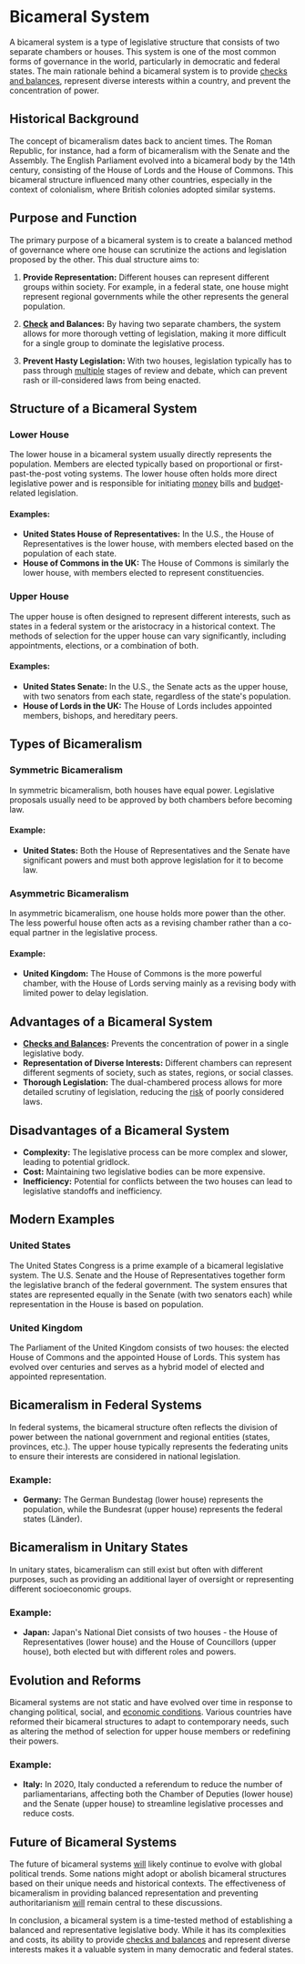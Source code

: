 # Bicameral System

A bicameral system is a type of legislative structure that consists of two separate chambers or houses. This system is one of the most common forms of governance in the world, particularly in democratic and federal states. The main rationale behind a bicameral system is to provide [checks and balances](../c/checks_and_balances.md), represent diverse interests within a country, and prevent the concentration of power.

## Historical Background

The concept of bicameralism dates back to ancient times. The Roman Republic, for instance, had a form of bicameralism with the Senate and the Assembly. The English Parliament evolved into a bicameral body by the 14th century, consisting of the House of Lords and the House of Commons. This bicameral structure influenced many other countries, especially in the context of colonialism, where British colonies adopted similar systems.

## Purpose and Function

The primary purpose of a bicameral system is to create a balanced method of governance where one house can scrutinize the actions and legislation proposed by the other. This dual structure aims to:

1. **Provide Representation:** Different houses can represent different groups within society. For example, in a federal state, one house might represent regional governments while the other represents the general population.

2. **[Check](../c/check.md) and Balances:** By having two separate chambers, the system allows for more thorough vetting of legislation, making it more difficult for a single group to dominate the legislative process.

3. **Prevent Hasty Legislation:** With two houses, legislation typically has to pass through [multiple](../m/multiple.md) stages of review and debate, which can prevent rash or ill-considered laws from being enacted.

## Structure of a Bicameral System

### Lower House

The lower house in a bicameral system usually directly represents the population. Members are elected typically based on proportional or first-past-the-post voting systems. The lower house often holds more direct legislative power and is responsible for initiating [money](../m/money.md) bills and [budget](../b/budget.md)-related legislation.

#### Examples:

- **United States House of Representatives:** In the U.S., the House of Representatives is the lower house, with members elected based on the population of each state.
- **House of Commons in the UK:** The House of Commons is similarly the lower house, with members elected to represent constituencies.

### Upper House

The upper house is often designed to represent different interests, such as states in a federal system or the aristocracy in a historical context. The methods of selection for the upper house can vary significantly, including appointments, elections, or a combination of both.

#### Examples:

- **United States Senate:** In the U.S., the Senate acts as the upper house, with two senators from each state, regardless of the state's population.
- **House of Lords in the UK:** The House of Lords includes appointed members, bishops, and hereditary peers.

## Types of Bicameralism

### Symmetric Bicameralism

In symmetric bicameralism, both houses have equal power. Legislative proposals usually need to be approved by both chambers before becoming law.

#### Example:

- **United States:** Both the House of Representatives and the Senate have significant powers and must both approve legislation for it to become law.

### Asymmetric Bicameralism

In asymmetric bicameralism, one house holds more power than the other. The less powerful house often acts as a revising chamber rather than a co-equal partner in the legislative process.

#### Example:

- **United Kingdom:** The House of Commons is the more powerful chamber, with the House of Lords serving mainly as a revising body with limited power to delay legislation.

## Advantages of a Bicameral System

- **[Checks and Balances](../c/checks_and_balances.md):** Prevents the concentration of power in a single legislative body.
- **Representation of Diverse Interests:** Different chambers can represent different segments of society, such as states, regions, or social classes.
- **Thorough Legislation:** The dual-chambered process allows for more detailed scrutiny of legislation, reducing the [risk](../r/risk.md) of poorly considered laws.

## Disadvantages of a Bicameral System

- **Complexity:** The legislative process can be more complex and slower, leading to potential gridlock.
- **Cost:** Maintaining two legislative bodies can be more expensive.
- **Inefficiency:** Potential for conflicts between the two houses can lead to legislative standoffs and inefficiency.

## Modern Examples

### United States

The United States Congress is a prime example of a bicameral legislative system. The U.S. Senate and the House of Representatives together form the legislative branch of the federal government. The system ensures that states are represented equally in the Senate (with two senators each) while representation in the House is based on population.

### United Kingdom

The Parliament of the United Kingdom consists of two houses: the elected House of Commons and the appointed House of Lords. This system has evolved over centuries and serves as a hybrid model of elected and appointed representation.

## Bicameralism in Federal Systems

In federal systems, the bicameral structure often reflects the division of power between the national government and regional entities (states, provinces, etc.). The upper house typically represents the federating units to ensure their interests are considered in national legislation.

### Example:

- **Germany:** The German Bundestag (lower house) represents the population, while the Bundesrat (upper house) represents the federal states (Länder).

## Bicameralism in Unitary States

In unitary states, bicameralism can still exist but often with different purposes, such as providing an additional layer of oversight or representing different socioeconomic groups.

### Example:

- **Japan:** Japan's National Diet consists of two houses - the House of Representatives (lower house) and the House of Councillors (upper house), both elected but with different roles and powers.

## Evolution and Reforms

Bicameral systems are not static and have evolved over time in response to changing political, social, and [economic conditions](../e/economic_conditions.md). Various countries have reformed their bicameral structures to adapt to contemporary needs, such as altering the method of selection for upper house members or redefining their powers.

### Example:

- **Italy:** In 2020, Italy conducted a referendum to reduce the number of parliamentarians, affecting both the Chamber of Deputies (lower house) and the Senate (upper house) to streamline legislative processes and reduce costs.

## Future of Bicameral Systems

The future of bicameral systems [will](../w/will.md) likely continue to evolve with global political trends. Some nations might adopt or abolish bicameral structures based on their unique needs and historical contexts. The effectiveness of bicameralism in providing balanced representation and preventing authoritarianism [will](../w/will.md) remain central to these discussions.

In conclusion, a bicameral system is a time-tested method of establishing a balanced and representative legislative body. While it has its complexities and costs, its ability to provide [checks and balances](../c/checks_and_balances.md) and represent diverse interests makes it a valuable system in many democratic and federal states.